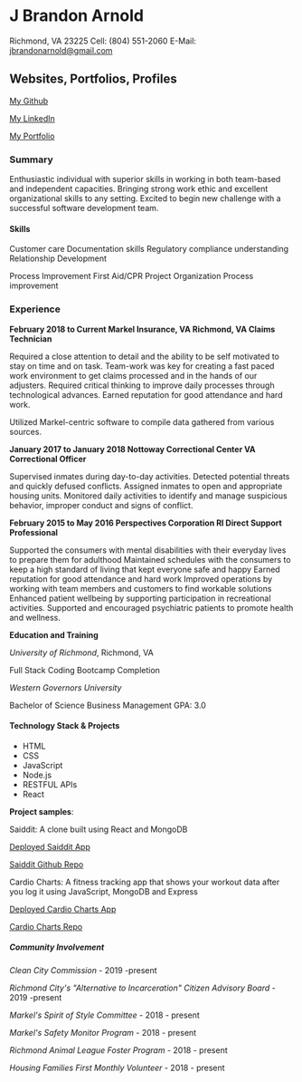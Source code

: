 # J Brandon Arnold

Richmond, VA 23225
Cell: (804) 551-2060
E-Mail: jbrandonarnold@gmail.com

## Websites, Portfolios, Profiles

[My Github](https://github.com/jbrandona119)

[My LinkedIn](https://www.linkedin.com/in/james-brandon-arnold-46b1a964/)

[My Portfolio](https://jbrandona119.github.io/updated-portfolio/)

### Summary

Enthusiastic individual with superior skills in working in both team-based and independent capacities. Bringing strong work ethic and excellent organizational skills to any setting. Excited to begin new challenge with a successful software development team.

#### Skills

Customer care
Documentation skills
Regulatory compliance understanding
Relationship Development

Process Improvement
First Aid/CPR
Project Organization
Process improvement

### Experience

**February 2018 to Current
Markel Insurance, VA Richmond, VA
Claims Technician**

Required a close attention to detail and the ability to be self motivated to stay on time and on task.
Team-work was key for creating a fast paced work environment to get claims processed and in the hands of our adjusters.
Required critical thinking to improve daily processes through technological advances.
Earned reputation for good attendance and hard work.

Utilized Markel-centric software to compile data gathered from various sources.

**January 2017 to January 2018
Nottoway Correctional Center VA
Correctional Officer**

Supervised inmates during day-to-day activities.
Detected potential threats and quickly defused conflicts.
Assigned inmates to open and appropriate housing units.
Monitored daily activities to identify and manage suspicious behavior, improper conduct and signs of conflict.

**February 2015 to May 2016
Perspectives Corporation RI
Direct Support Professional**

Supported the consumers with mental disabilities with their everyday lives to prepare them for adulthood
Maintained schedules with the consumers to keep a high standard of living that kept everyone safe and happy
Earned reputation for good attendance and hard work
Improved operations by working with team members and customers to find workable solutions
Enhanced patient wellbeing by supporting participation in recreational activities.
Supported and encouraged psychiatric patients to promote health and wellness.

**Education and Training**

_University of Richmond_, Richmond, VA

Full Stack Coding Bootcamp Completion

_Western Governors University_

Bachelor of Science Business Management
GPA: 3.0

#### Technology Stack & Projects

- HTML
- CSS
- JavaScript
- Node.js
- RESTFUL APIs
- React

**Project samples**:

Saiddit: A clone built using React and MongoDB

[Deployed Saiddit App](https://saiddit-app.herokuapp.com/)

[Saiddit Github Repo](https://github.com/Z-Camp/Final-Project-First/)


Cardio Charts: A fitness tracking app that shows your workout data after you log it using JavaScript, MongoDB and Express

[Deployed Cardio Charts App](https://safe-sea-39049.herokuapp.com/)

[Cardio Charts Repo](https://github.com/Z-Camp/Project-2)


##### Community Involvement

_Clean City Commission_ - 2019 -present

_Richmond City's "Alternative to Incarceration" Citizen Advisory Board_ - 2019 -present

_Markel's Spirit of Style Committee_ - 2018 - present

_Markel's Safety Monitor Program_ - 2018 - present

_Richmond Animal League Foster Program_ - 2018 - present

_Housing Families First Monthly Volunteer_ - 2018 - present
